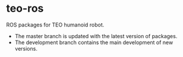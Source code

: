 teo-ros
=========

ROS packages for TEO humanoid robot.

- The master branch is updated with the latest version of packages.
- The development branch contains the main development of new versions.
